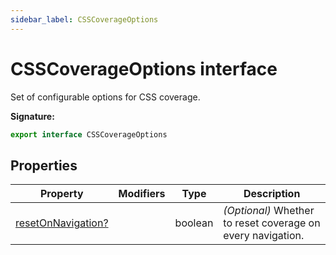 ```yaml
---
sidebar_label: CSSCoverageOptions
---
```


# CSSCoverageOptions interface

Set of configurable options for CSS coverage.

**Signature:**

```typescript
export interface CSSCoverageOptions
```

## Properties

| Property                                                                  | Modifiers | Type    | Description                                                      |
| ------------------------------------------------------------------------- | --------- | ------- | ---------------------------------------------------------------- |
| [resetOnNavigation?](./puppeteer.csscoverageoptions.resetonnavigation.md) |           | boolean | <i>(Optional)</i> Whether to reset coverage on every navigation. |
